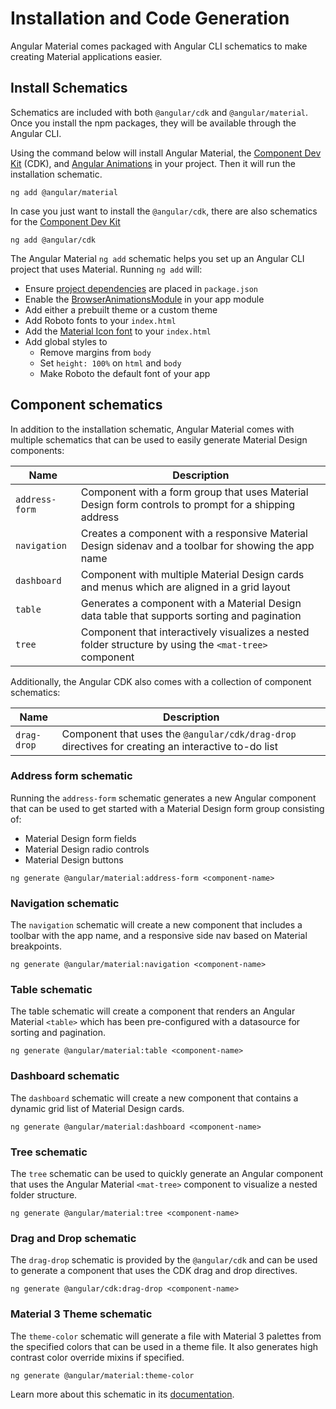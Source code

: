 # Installation and Code Generation

Angular Material comes packaged with Angular CLI schematics to make
creating Material applications easier.

## Install Schematics

Schematics are included with both `@angular/cdk` and `@angular/material`. Once you install the npm
packages, they will be available through the Angular CLI.

Using the command below will install Angular Material, the [Component Dev Kit](https://material.angular.io/cdk) (CDK),
and [Angular Animations](https://angular.dev/guide/animations) in your project. Then it will run the
installation schematic.

```
ng add @angular/material
```

In case you just want to install the `@angular/cdk`, there are also schematics for the [Component Dev Kit](https://material.angular.io/cdk)

```
ng add @angular/cdk
```

The Angular Material `ng add` schematic helps you set up an Angular CLI project that uses Material. Running `ng add` will:

- Ensure [project dependencies](./getting-started#step-1-install-angular-material-angular-cdk-and-angular-animations) are placed in `package.json`
- Enable the [BrowserAnimationsModule](./getting-started#step-2-configure-animations) in your app module
- Add either a prebuilt theme or a custom theme
- Add Roboto fonts to your `index.html`
- Add the [Material Icon font](./getting-started#step-6-optional-add-material-icons) to your `index.html`
- Add global styles to
  - Remove margins from `body`
  - Set `height: 100%` on `html` and `body`
  - Make Roboto the default font of your app


## Component schematics

In addition to the installation schematic, Angular Material comes with multiple schematics that can be
used to easily generate Material Design components:


| Name           | Description                                                                                            |
|----------------|--------------------------------------------------------------------------------------------------------|
| `address-form` | Component with a form group that uses Material Design form controls to prompt for a shipping address   |
| `navigation`   | Creates a component with a responsive Material Design sidenav and a toolbar for showing the app name   |
| `dashboard`    | Component with multiple Material Design cards and menus which are aligned in a grid layout             |
| `table`        | Generates a component with a Material Design data table that supports sorting and pagination           |
| `tree`         | Component that interactively visualizes a nested folder structure by using the `<mat-tree>` component  |


Additionally, the Angular CDK also comes with a collection of component schematics:


| Name           | Description                                                                                        |
|----------------|----------------------------------------------------------------------------------------------------|
| `drag-drop`    | Component that uses the `@angular/cdk/drag-drop` directives for creating an interactive to-do list |

### Address form schematic

Running the `address-form` schematic generates a new Angular component that can be used to get
started with a Material Design form group consisting of:

* Material Design form fields
* Material Design radio controls
* Material Design buttons

```
ng generate @angular/material:address-form <component-name>
```

### Navigation schematic

The `navigation` schematic will create a new component that includes
a toolbar with the app name, and a responsive side nav based on Material
breakpoints.

```
ng generate @angular/material:navigation <component-name>
```

### Table schematic

The table schematic will create a component that renders an Angular Material `<table>` which has
been pre-configured with a datasource for sorting and pagination.

```
ng generate @angular/material:table <component-name>
```

### Dashboard schematic

The `dashboard` schematic will create a new component that contains
a dynamic grid list of Material Design cards.

```
ng generate @angular/material:dashboard <component-name>
```

### Tree schematic

The `tree` schematic can be used to quickly generate an Angular component that uses the Angular
Material `<mat-tree>` component to visualize a nested folder structure.

```
ng generate @angular/material:tree <component-name>
```

### Drag and Drop schematic

The `drag-drop` schematic is provided by the `@angular/cdk` and can be used to generate a component
that uses the CDK drag and drop directives.

```
ng generate @angular/cdk:drag-drop <component-name>
```

### Material 3 Theme schematic

The `theme-color` schematic will generate a file with Material 3 palettes from the specified colors
that can be used in a theme file. It also generates high contrast color override mixins if
specified.

```
ng generate @angular/material:theme-color
```

Learn more about this schematic in its [documentation](https://github.com/angular/components/blob/main/src/material/schematics/ng-generate/theme-color/README.md).
